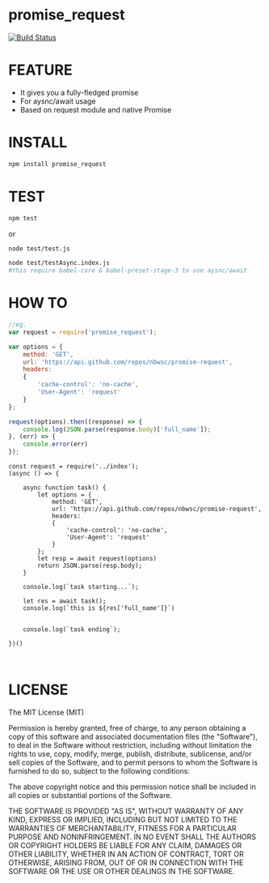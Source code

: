 # promise_request

[![Build Status](https://travis-ci.org/nbwsc/promise-request.svg?branch=master)](https://travis-ci.org/nbwsc/promise-request)

FEATURE
===========
* It gives you a fully-fledged promise
* For aysnc/await usage
* Based on request module and native Promise

INSTALL
===========
```bash
npm install promise_request
```
TEST
===========

```bash
npm test
```
or
```bash
node test/test.js

node test/testAsync.index.js
#this require babel-core & babel-preset-stage-3 to use aysnc/await
```
HOW TO
===========
```javascript
//eg.
var request = require('promise_request');

var options = {
    method: 'GET',
    url: 'https://api.github.com/repos/nbwsc/promise-request',
    headers:
    {
        'cache-control': 'no-cache',
        'User-Agent': 'request'
    }
};

request(options).then((response) => {
    console.log(JSON.parse(response.body)['full_name']);
}, (err) => {
    console.error(err)
});

```
```
const request = require('../index');
(async () => {

    async function task() {
        let options = {
            method: 'GET',
            url: 'https://api.github.com/repos/nbwsc/promise-request',
            headers:
            {
                'cache-control': 'no-cache',
                'User-Agent': 'request'
            }
        };
        let resp = await request(options)
        return JSON.parse(resp.body);
    }

    console.log(`task starting...`);

    let res = await task();
    console.log(`this is ${res['full_name']}`)

    
    console.log(`task ending`);

})()



```

LICENSE
===========
The MIT License (MIT)

Permission is hereby granted, free of charge, to any person obtaining a copy of this software and associated documentation files (the "Software"), to deal in the Software without restriction, including without limitation the rights to use, copy, modify, merge, publish, distribute, sublicense, and/or sell copies of the Software, and to permit persons to whom the Software is furnished to do so, subject to the following conditions:

The above copyright notice and this permission notice shall be included in all copies or substantial portions of the Software.

THE SOFTWARE IS PROVIDED "AS IS", WITHOUT WARRANTY OF ANY KIND, EXPRESS OR IMPLIED, INCLUDING BUT NOT LIMITED TO THE WARRANTIES OF MERCHANTABILITY, FITNESS FOR A PARTICULAR PURPOSE AND NONINFRINGEMENT. IN NO EVENT SHALL THE AUTHORS OR COPYRIGHT HOLDERS BE LIABLE FOR ANY CLAIM, DAMAGES OR OTHER LIABILITY, WHETHER IN AN ACTION OF CONTRACT, TORT OR OTHERWISE, ARISING FROM, OUT OF OR IN CONNECTION WITH THE SOFTWARE OR THE USE OR OTHER DEALINGS IN THE SOFTWARE.
